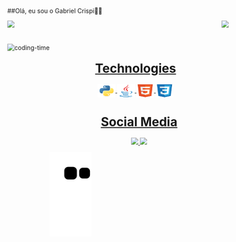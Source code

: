 ##Olá, eu sou o Gabriel Crispi👨‍💻

<div>
  <a href="https://github.com/GabrielCCrispi">
  <img height="180em" src="https://github-readme-stats.vercel.app/api?username=gabrielccrispi&show_icons=true&show_icons=true&theme=radical&count_private=true" />
  <img align="right" height="180em" src="https://github-readme-stats.vercel.app/api/top-langs/?username=gabrielccrispi&layout=compact&theme=radical"/>
</div>
<br>
  
<div  align="center"> 
  <div style="display: inline_block"><br>
    <img align="left" height="250" alt="coding-time" src="code.gif">
    <h1 align="center">Technologies</h1>
    <img align="center" alt="Python" height="30" width="40" src="https://raw.githubusercontent.com/devicons/devicon/master/icons/python/python-original.svg">
    <img align="center" alt="Java" height="30" width="40" src="https://raw.githubusercontent.com/devicons/devicon/master/icons/java/java-original.svg">
    <img align="center" alt="HTML" height="30" width="40" src="https://raw.githubusercontent.com/devicons/devicon/master/icons/html5/html5-original.svg">
    <img align="center" alt="CSS" height="30" width="40" src="https://raw.githubusercontent.com/devicons/devicon/master/icons/css3/css3-original.svg">
   </div>
    
  
  <h1 align="center">Social Media</h1>
    <a href = "mailto: jovitor931@gmail.com">
      <img width="30" src="gmail.svg">
    </a>
    <a href = "https://www.instagram.com/gabriel_crispi/">
      <img width="25" src="instagram.png">
    </a>
</div>
  
  
![Snake animation](https://github.com/gabrielccrispi/gabrielccrispi/blob/output/github-contribution-grid-snake.svg)

